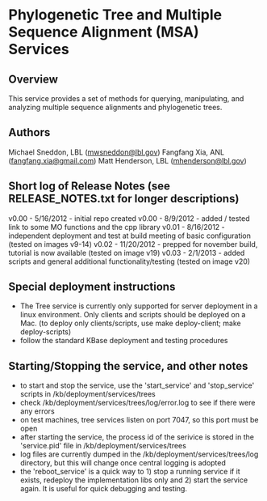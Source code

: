 
Phylogenetic Tree and Multiple Sequence Alignment (MSA) Services
=============================================

Overview
----------
This service provides a set of methods for querying, manipulating, and analyzing multiple
sequence alignments and phylogenetic trees.

Authors
---------
Michael Sneddon, LBL (mwsneddon@lbl.gov)
Fangfang Xia, ANL (fangfang.xia@gmail.com)
Matt Henderson, LBL (mhenderson@lbl.gov)


Short log of Release Notes (see RELEASE_NOTES.txt for longer descriptions)
---------
v0.00 - 5/16/2012 - initial repo created
v0.00 - 8/9/2012 - added / tested link to some MO functions and the cpp library
v0.01 - 8/16/2012 - independent deployment and test at build meeting of basic configuration (tested on images v9-14)
v0.02 - 11/20/2012 - prepped for november build, tutorial is now available (tested on image v19)
v0.03 - 2/1/2013 - added scripts and general additional functionality/testing (tested on image v20)



Special deployment instructions
----------
* The Tree service is currently only supported for server deployment in a linux environment.  Only clients and
scripts should be deployed on a Mac.  (to deploy only clients/scripts, use make deploy-client; make deploy-scripts)
* follow the standard KBase deployment and testing procedures


Starting/Stopping the service, and other notes
---------------------------
* to start and stop the service, use the 'start_service' and 'stop_service'
  scripts in /kb/deployment/services/trees
* check /kb/deployment/services/trees/log/error.log to see if there were any errors
* on test machines, tree services listen on port 7047, so this port must be open
* after starting the service, the process id of the serivice is stored in the 
  'service.pid' file in /kb/deployment/services/trees
* log files are currently dumped in the /kb/deployment/services/trees/log
  directory, but this will change once central logging is adopted
* the 'reboot_service' is a quick way to 1) stop a running service if it exists,
  redeploy the implementation libs only and 2) start the service again.  It is
  useful for quick debugging and testing.




